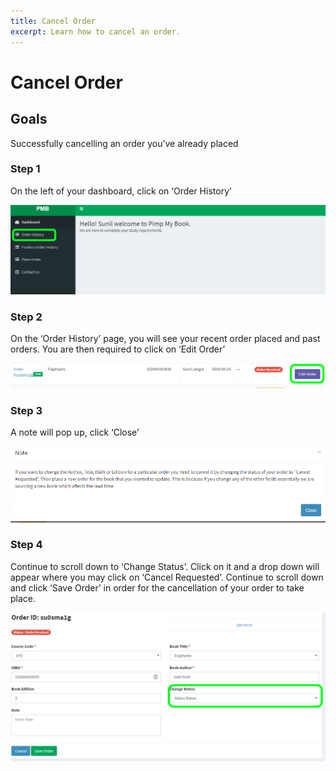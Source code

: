 ```yaml
---
title: Cancel Order
excerpt: Learn how to cancel an order.
---
```


# Cancel Order

## Goals

Successfully cancelling an order you’ve already placed

### Step 1

On the left of your dashboard, click on ‘Order History’

![Cancel_Order_step1.png](../uploads/cancel-order/Cancel_Order_step1.png)

### Step 2

On the ‘Order History’ page, you will see your recent order placed and past orders. You are then required to click on ‘Edit Order’ 

![blog_img](../uploads/cancel-order/Cancel_Order_step2.png)

### Step 3

A note will pop up, click ‘Close’  


![blog_img](../uploads/cancel-order/Cancel_Order_step3.png)


### Step 4

Continue to scroll down to ‘Change Status’. Click on it and a drop down will appear where you may click on ‘Cancel Requested’. Continue to scroll down and click ‘Save Order’ in order for the cancellation of your order to take place. 

![blog_img](../uploads/cancel-order/Cancel_Order_step4.png)

